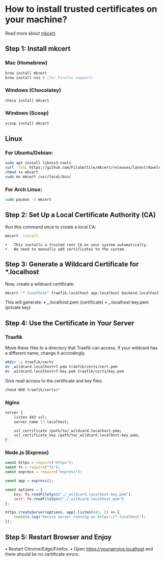 # How to install trusted certificates on your machine?

Read more about [mkcert](https://github.com/FiloSottile/mkcert).

## Step 1: Install mkcert

### Mac (Homebrew)

```sh
brew install mkcert
brew install nss # (for Firefox support)
```

### Windows (Chocolatey)

```sh
choco install mkcert
```

### Windows (Scoop)

```sh
scoop install mkcert
```

## Linux

### For Ubuntu/Debian:

```sh
sudo apt install libnss3-tools
curl -fsSL https://github.com/FiloSottile/mkcert/releases/latest/download/mkcert-$(uname -s)-$(uname -m) -o mkcert
chmod +x mkcert
sudo mv mkcert /usr/local/bin/
```

### For Arch Linux:

```sh
sudo pacman -S mkcert
```

## Step 2: Set Up a Local Certificate Authority (CA)

Run this command once to create a local CA:

```sh
mkcert -install
```

    •	This installs a trusted root CA on your system automatically.
    •	No need to manually add certificates to the system.

## Step 3: Generate a Wildcard Certificate for \*.localhost

Now, create a wildcard certificate:

```sh
mkcert "*.localhost" traefik.localhost app.localhost backend.localhost postgres.localhost auth.localhost
```

This will generate:
• _.localhost.pem (certificate)
• _.localhost-key.pem (private key)

## Step 4: Use the Certificate in Your Server

### Traefik

Move these files to a directory that Traefik can access.
If your wildcard has a different name, change it accordingly.

```sh
mkdir -p traefik/certs
mv _wildcard.localhost+7.pem traefik/certs/cert.pem
mv _wildcard.localhost+7-key.pem traefik/certs/key.pem
```

Give read access to the certificate and key files:

```sh
chmod 600 traefik/certs/*
```

### Nginx

```sh
server {
    listen 443 ssl;
    server_name \*.localhost;

    ssl_certificate /path/to/_wildcard.localhost.pem;
    ssl_certificate_key /path/to/_wildcard.localhost-key.pem;
}
```

### Node.js (Express)

```javascript
const https = require("https");
const fs = require("fs");
const express = require("express");

const app = express();

const options = {
    key: fs.readFileSync("./_wildcard.localhost-key.pem"),
    cert: fs.readFileSync("./_wildcard.localhost.pem")
};

https.createServer(options, app).listen(443, () => {
    console.log("Secure server running on https://*.localhost");
});
```

## Step 5: Restart Browser and Enjoy

• Restart Chrome/Edge/Firefox.
• Open https://yourservice.localhost and there should be no certificate errors.
